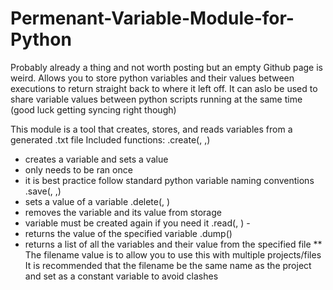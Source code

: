 # Permenant-Variable-Module-for-Python
Probably already a thing and not worth posting but an empty Github page is weird.
Allows you to store python variables and their values between executions to return straight back to where it left off.
It can aslo be used to share variable values between python scripts running at the same time (good luck getting syncing right though)

This module is a tool that creates, stores, and reads variables from a generated .txt file
Included functions:
.create(<filename>, <variable name> ,<variable value>)
 - creates a variable and sets a value
 - only needs to be ran once
 - it is best practice follow standard python variable naming conventions
.save(<filename>, <variable name> ,<variable value>)
 - sets a value of a variable
.delete(<filename>, <variable name>)
 - removes the variable and its value from storage
 - variable must be created again if you need it
.read(<filename>, <variable name>) - 
 - returns the value of the specified variable
.dump(<filename>)
 - returns a list of all the variables and their value from the specified file
** The filename value is to allow you to use this with multiple projects/files
It is recommended that the filename be the same name as the project and set as a constant variable to avoid clashes

